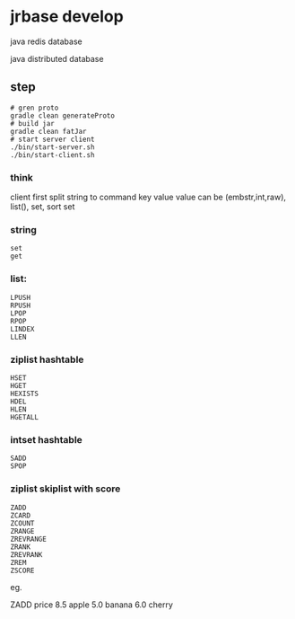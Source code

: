 # jrbase develop

java redis database

java distributed database

## step
```shell script
# gren proto
gradle clean generateProto
# build jar
gradle clean fatJar
# start server client
./bin/start-server.sh
./bin/start-client.sh
```

###  think

client first split string to command key value
value can be (embstr,int,raw), list(), set, sort set 
 
### string

```
set 
get
```

### list:
```
LPUSH
RPUSH 
LPOP
RPOP
LINDEX
LLEN
```
###   ziplist  hashtable
```
HSET
HGET
HEXISTS
HDEL
HLEN
HGETALL
```

###  intset  hashtable
```
SADD
SPOP
```

### ziplist skiplist  with score

```
ZADD
ZCARD
ZCOUNT
ZRANGE
ZREVRANGE
ZRANK
ZREVRANK
ZREM
ZSCORE
```
eg.

ZADD price 8.5 apple 5.0 banana 6.0 cherry














